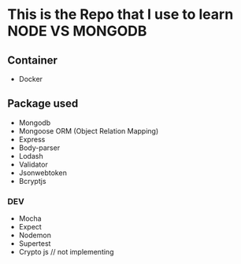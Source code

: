 # This is the Repo that I use to learn NODE VS MONGODB

## Container
- Docker


## Package used

- Mongodb
- Mongoose ORM (Object Relation Mapping)
- Express
- Body-parser
- Lodash 
- Validator
- Jsonwebtoken
- Bcryptjs



### DEV
- Mocha
- Expect
- Nodemon
- Supertest
- Crypto js // not implementing